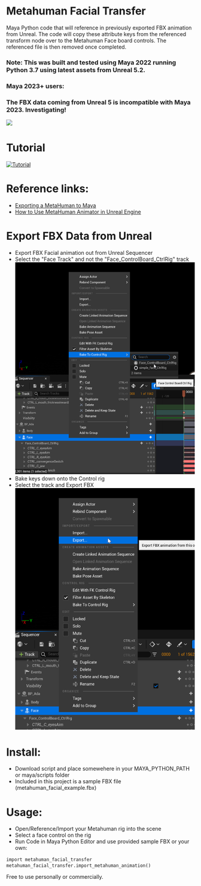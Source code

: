 # Metahuman Facial Transfer


Maya Python code that will reference in previously exported FBX animation from Unreal.
The code will copy these attribute keys from the referenced transform node over to the Metahuman Face board controls.
The referenced file is then removed once completed.

### Note: This was built and tested using Maya 2022 running Python 3.7 using latest assets from Unreal 5.2.
### Maya 2023+ users: 
### The FBX data coming from Unreal 5 is incompatible with Maya 2023. Investigating! 

![](https://github.com/swnolan/metahuman_facial_transfer/blob/main/images/metahuman_facial_transfer.gif)

# Tutorial
[![Tutorial](https://img.youtube.com/vi/2sMULd2rPTs/0.jpg)](https://youtu.be/2sMULd2rPTs)


# Reference links:
* [Exporting a MetaHuman to Maya]( https://dev.epicgames.com/documentation/en-us/metahuman/exporting-metahumans-to-maya)
* [How to Use MetaHuman Animator in Unreal Engine](https://dev.epicgames.com/community/learning/tutorials/eKbY/how-to-use-metahuman-animator-in-unreal-engine)


# Export FBX Data from Unreal
* Export FBX Facial animation out from Unreal Sequencer
* Select the "Face Track" and not the "Face_ControlBoard_CtrlRig" track
![Screenshot](./images/bake_facial_animation.png)
* Bake keys down onto the Control rig
* Select the track and Export FBX
![Screenshot](./images/export_fbx_file.png)

# Install:
* Download script and place somewehere in your MAYA_PYTHON_PATH or maya/scripts folder
* Included in this project is a sample FBX file (metahuman_facial_example.fbx)

# Usage:
* Open/Reference/Import your Metahuman rig into the scene
* Select a face control on the rig
* Run Code in Maya Python Editor and use provided sample FBX or your own:
```
import metahuman_facial_transfer
metahuman_facial_transfer.import_metahuman_animation()
```

Free to use personally or commercially. 
